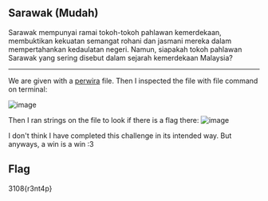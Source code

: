 ## Sarawak (Mudah)

Sarawak mempunyai ramai tokoh-tokoh pahlawan kemerdekaan, membuktikan kekuatan semangat rohani dan jasmani mereka dalam mempertahankan kedaulatan negeri. Namun, siapakah tokoh pahlawan Sarawak yang sering disebut dalam sejarah kemerdekaan Malaysia?

---

We are given with a [perwira](https://ctf.bahterasiber.my/files/b2ae4f2e433798bbab474e1a22d98fdc/perwira?token=eyJ1c2VyX2lkIjo2NiwidGVhbV9pZCI6bnVsbCwiZmlsZV9pZCI6NTF9.ZO1_Eg.QtlqQ0ekSbxIMEDidc4s-1s2ess) file. Then I inspected the file with file command on terminal:

![image](https://github.com/OP-dash/BahteraSiber2023/assets/101493507/9c3f5f85-03df-4d76-b08b-9c16498f51b3)

Then I ran strings on the file to look if there is a flag there:
![image](https://github.com/OP-dash/BahteraSiber2023/assets/101493507/2bc4454e-cdf3-4619-a11b-a2ae4f481673)

I don't think I have completed this challenge in its intended way. But anyways, a win is a win :3

Flag 
---
3108{r3nt4p}
